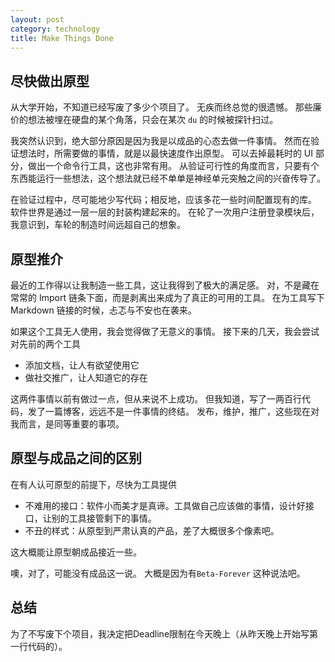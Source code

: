 ```yaml
---
layout: post
category: technology
title: Make Things Done
---
```


## 尽快做出原型

从大学开始，不知道已经写废了多少个项目了。
无疾而终总觉的很遗憾。
那些廉价的想法被埋在硬盘的某个角落，只会在某次 `du` 的时候被探针扫过。

我突然认识到，绝大部分原因是因为我是以成品的心态去做一件事情。
然而在验证想法时，所需要做的事情，就是以最快速度作出原型。
可以去掉最耗时的 UI 部分，做出一个命令行工具，这也非常有用。
从验证可行性的角度而言，只要有个东西能运行一些想法，这个想法就已经不单单是神经单元突触之间的兴奋传导了。

在验证过程中，尽可能地少写代码；相反地，应该多花一些时间配置现有的库。
软件世界是通过一层一层的封装构建起来的。
在轮了一次用户注册登录模块后，我意识到，车轮的制造时间远超自己的想象。

## 原型推介

最近的工作得以让我制造一些工具，这让我得到了极大的满足感。
对，不是藏在常常的 Import 链条下面，而是剥离出来成为了真正的可用的工具。
在为工具写下 Markdown 链接的时候，忐忑与不安也在袭来。

如果这个工具无人使用，我会觉得做了无意义的事情。
接下来的几天，我会尝试对先前的两个工具

* 添加文档，让人有欲望使用它
* 做社交推广，让人知道它的存在

这两件事情以前有做过一点，但从来说不上成功。
但我知道，写了一两百行代码，发了一篇博客，远远不是一件事情的终结。
发布，维护，推广，这些现在对我而言，是同等重要的事项。

## 原型与成品之间的区别

在有人认可原型的前提下，尽快为工具提供

* 不难用的接口：软件小而美才是真谛。工具做自己应该做的事情，设计好接口，让别的工具接管剩下的事情。
* 不丑的样式：从原型到严肃认真的产品，差了大概很多个像素吧。

这大概能让原型朝成品接近一些。

噢，对了，可能没有成品这一说。
大概是因为有`Beta-Forever` 这种说法吧。

## 总结

为了不写废下个项目，我决定把Deadline限制在今天晚上（从昨天晚上开始写第一行代码的）。
